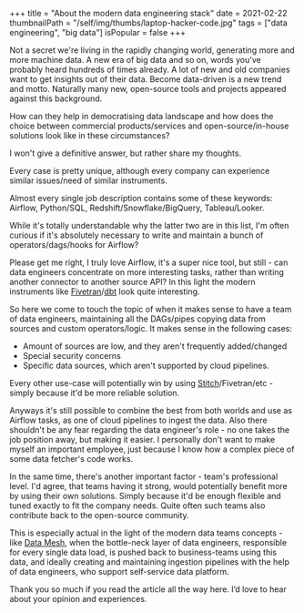 +++
title = "About the modern data engineering stack"
date = 2021-02-22
thumbnailPath = "/self/img/thumbs/laptop-hacker-code.jpg"
tags = ["data engineering", "big data"]
isPopular = false
+++

Not a secret we're living in the rapidly changing world, generating more and more machine data.
A new era of big data and so on, words you've probably heard hundreds of times already.
A lot of new and old companies want to get insights out of their data. Become data-driven is a new trend and motto.
Naturally many new, open-source tools and projects appeared against this background.

How can they help in democratising data landscape and how does the choice between commercial products/services
and open-source/in-house solutions look like in these circumstances?

I won't give a definitive answer, but rather share my thoughts.

Every case is pretty unique, although every company can experience similar issues/need of similar instruments.

Almost every single job description contains some of these keywords: Airflow, Python/SQL, Redshift/Snowflake/BigQuery, Tableau/Looker.

While it's totally understandable why the latter two are in this list, 
I'm often curious if it's absolutely necessary to write and maintain a bunch of operators/dags/hooks for Airflow?

Please get me right, I truly love Airflow, it's a super nice tool,
but still - can data engineers concentrate on more interesting tasks, rather than writing another connector to another source API?
In this light the modern instruments like [Fivetran](https://fivetran.com/)/[dbt](https://www.getdbt.com/) look quite interesting.

So here we come to touch the topic of when it makes sense to have a team of data engineers, 
maintaining all the DAGs/pipes copying data from sources and custom operators/logic.
It makes sense in the following cases:

- Amount of sources are low, and they aren't frequently added/changed
- Special security concerns
- Specific data sources, which aren't supported by cloud pipelines.

Every other use-case will potentially win by using [Stitch](https://www.stitchdata.com/)/Fivetran/etc - simply because it'd be more reliable solution.

Anyways it's still possible to combine the best from both worlds and use as Airflow tasks, as one of cloud pipelines to ingest the data.
Also there shouldn't be any fear regarding the data engineer's role - no one takes the job position away, but making it easier. 
I personally don't want to make myself an important employee, just because I know how a complex piece of some data fetcher's code works.

In the same time, there's another important factor - team's professional level.
I'd agree, that teams having it strong, would potentially benefit more by using their own solutions. 
Simply because it'd be enough flexible and tuned exactly to fit the company needs.
Quite often such teams also contribute back to the open-source community.

This is especially actual in the light of the modern data teams concepts - like [Data Mesh](https://martinfowler.com/articles/data-monolith-to-mesh.html),
when the bottle-neck layer of data engineers, responsible for every single data load, 
is pushed back to business-teams using this data, 
and ideally creating and maintaining ingestion pipelines with the help of data engineers, who support self-service data platform.

Thank you so much if you read the article all the way here.
I’d love to hear about your opinion and experiences.